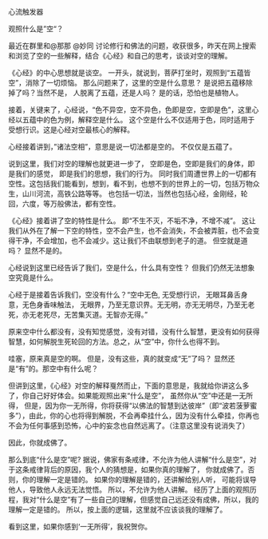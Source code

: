 心流触发器




观照什么是”空“？

最近在群里和@那那 @妙同 讨论修行和佛法的问题，收获很多，昨天在网上搜索和浏览了空的一些解释，结合《心经》和自己的思考，谈谈对空的理解。 

《心经》的中心思想就是谈空。 一开头，就说到，菩萨打坐时，观照到“五蕴皆空”，消除了一切烦恼。 那么问题来了，这里的空是什么意思？ 是说把五蕴移除掉了吗？当然不是， 人脱离了五蕴，还是人吗？ 是的话，恐怕也是植物人。

接着，关键来了，心经说，“色不异空，空不异色，色即是空，空即是色”，这里心经以五蕴中的色为例，解释空是什么。 这个空是什么不仅适用于色，同时适用于受想行识。这是心经对空最核心的解释。

心经接着讲到，”诸法空相”，意思是说一切法都是空的。 不仅仅是五蕴了。

说到这里，我们对空的理解也就更进一步了， 空即是色，空即是我们的身体，即是我们的感觉， 即是我们的思想，我们的行为。 同时我们周遭世界上的一切都有空性。这包括我们能看到，想到，看不到，也想不到的世界上的一切，包括万物众生，山川河流，高铁公路等等。 也包括一切法，当然也包括心经，金刚经，轮回，六度，等万般佛法，都有空性。


《心经》接着讲了空的特性是什么。 即“不生不灭，不垢不净，不增不减”。 这让我们从外在了解一下空的特性，空不会产生，也不会消失，不会被弄脏，也不会变得干净，不会增加，也不会减少。这让我们不由联想到老子的道。 但空就是道吗？ 显然不是的。  

心经说到这里已经告诉了我们，空是什么，什么具有空性？ 但我们仍然无法想象空究竟是什么。 


心经于是接着告诉我们，空没有什么？“空中无色, 无受想行识， 无眼耳鼻舌身意，无色身香味触法， 无眼界，乃至无意识界。无无明，亦无无明尽，乃至无老死，亦无老死尽，无苦集灭道。无智亦无得。”

原来空中什么都没有，没有知觉感觉，没有对错，没有什么智慧，更没有如何获得智慧，如何解脱生死轮回的方法。总之，从“空”中，你什么也得不到。 

哇塞，原来真是空的啊。 但是，没有这些，真的就变成“无”了吗？ 显然还是“有”的。那空中有什么呢？ 

但讲到这里，《心经》对空的解释戛然而止，下面的意思是，我就给你讲这么多了，你自己好好体会。如果能观照出来“什么是空”， 虽然你从“空”中还是一无所得， 但是，因为你一无所得，你将获得“以佛法的智慧到达彼岸”（即“波若菠萝蜜多”），由此，你的心也将得到解脱，不会再牵挂什么，因为没有什么牵挂，你再也不会为任何事感到恐怖，心中的妄念也自然远离了。（注意这里没有说消失了）

因此，你就成佛了。

那么到底“什么是空”呢?  据说，佛家有条戒律，不允许为他人讲解“什么是空”，对于这条戒律背后的原因，我个人的猜想是，如果你真的理解了， 你就成佛了。否则，你的理解一定是错的。 如果你的理解是错的，还讲解给别人听， 可能将误导他人，导致他人永远无法觉悟。 所以，不允许为他人讲解。 经历了上面的观照历程，我对“什么是空”有了一些自己的理解，但感觉自己远还没有成佛，所以，我的理解一定是错的。 所以，按上面的逻辑，这里就不应该谈我的理解了。 

看到这里，如果你感到‘一无所得’，我祝贺你。